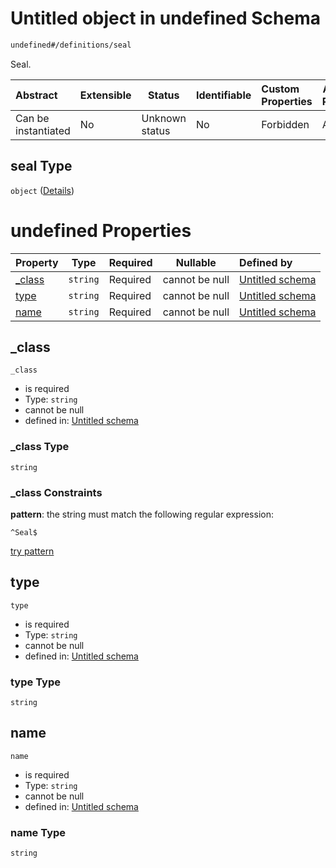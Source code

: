 # Untitled object in undefined Schema

```txt
undefined#/definitions/seal
```

Seal.


| Abstract            | Extensible | Status         | Identifiable | Custom Properties | Additional Properties | Access Restrictions | Defined In                                                              |
| :------------------ | ---------- | -------------- | ------------ | :---------------- | --------------------- | ------------------- | ----------------------------------------------------------------------- |
| Can be instantiated | No         | Unknown status | No           | Forbidden         | Allowed               | none                | [JTFSchema.schema.json\*](JTFSchema.schema.json "open original schema") |

## seal Type

`object` ([Details](jtfschema-definitions-seal.md))

# undefined Properties

| Property           | Type     | Required | Nullable       | Defined by                                                                                                          |
| :----------------- | -------- | -------- | -------------- | :------------------------------------------------------------------------------------------------------------------ |
| [\_class](#_class) | `string` | Required | cannot be null | [Untitled schema](jtfschema-definitions-seal-properties-_class.md "undefined#/definitions/seal/properties/\_class") |
| [type](#type)      | `string` | Required | cannot be null | [Untitled schema](jtfschema-definitions-seal-properties-type.md "undefined#/definitions/seal/properties/type")      |
| [name](#name)      | `string` | Required | cannot be null | [Untitled schema](jtfschema-definitions-seal-properties-name.md "undefined#/definitions/seal/properties/name")      |

## \_class




`_class`

-   is required
-   Type: `string`
-   cannot be null
-   defined in: [Untitled schema](jtfschema-definitions-seal-properties-_class.md "undefined#/definitions/seal/properties/\_class")

### \_class Type

`string`

### \_class Constraints

**pattern**: the string must match the following regular expression: 

```regexp
^Seal$
```

[try pattern](https://regexr.com/?expression=%5ESeal%24 "try regular expression with regexr.com")

## type




`type`

-   is required
-   Type: `string`
-   cannot be null
-   defined in: [Untitled schema](jtfschema-definitions-seal-properties-type.md "undefined#/definitions/seal/properties/type")

### type Type

`string`

## name




`name`

-   is required
-   Type: `string`
-   cannot be null
-   defined in: [Untitled schema](jtfschema-definitions-seal-properties-name.md "undefined#/definitions/seal/properties/name")

### name Type

`string`
